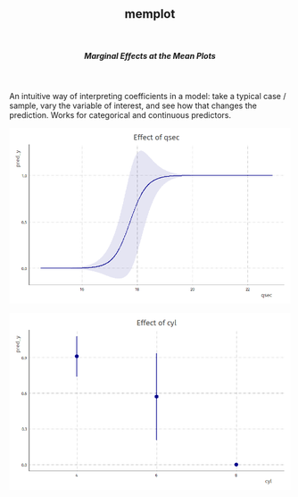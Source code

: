 <p align="center">
  <br/>
  <h2 align="center">memplot</h2>
  <br/>
  <h5 align="center">Marginal Effects at the Mean Plots</h5>
</p>
<br/>

An intuitive way of interpreting coefficients in a model: take a 
typical case / sample, vary the variable of interest, and see how that changes 
the prediction. Works for categorical and continuous predictors.

![qsec](img/qsec.png)

![cyl](img/cyl.png)
